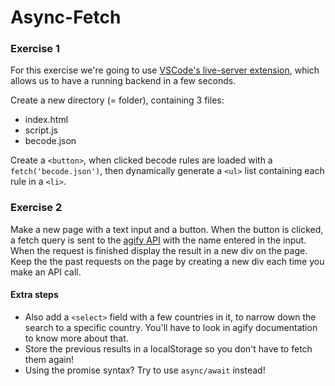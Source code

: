 # Async-Fetch

### Exercise 1

For this exercise we're going to use [VSCode's live-server extension](https://marketplace.visualstudio.com/items?itemName=ritwickdey.LiveServer), which allows us to have a running backend in a few seconds.

Create a new directory (= folder), containing 3 files:
- index.html
- script.js
- becode.json

Create a `<button>`, when clicked becode rules are loaded with a `fetch('becode.json')`, then dynamically generate a `<ul>` list containing each rule in a `<li>`.


### Exercise 2

Make a new page with a text input and a button. When the button is clicked, a fetch query is sent to the [agify API](https://agify.io/) with the name entered in the input. When the request is finished display the result in a new div on the page. Keep the the past requests on the page by creating a new div each time you make an API call.

#### Extra steps

- Also add a `<select>` field with a few countries in it, to narrow down the search to a specific country. You'll have to look in agify documentation to know more about that.
- Store the previous results in a localStorage so you don't have to fetch them again!
- Using the promise syntax? Try to use `async/await` instead!
